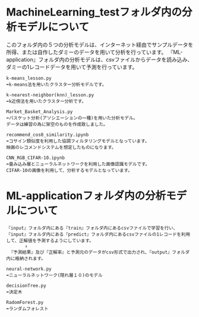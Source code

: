 
 
 # MachineLearning_testフォルダ内の分析モデルについて

このフォルダ内の５つの分析モデルは、インターネット経由でサンプルデータを所得、または自作したダミーのデータを用いて分析を行っています。
『ML-application』フォルダ内の分析モデルは、csvファイルからデータを読み込み、ダミーの1レコードデータを用いて予測を行っています。

	k-means_lesson.py  
	➡k-means法を用いたクラスター分析モデルです。

	k-nearest-neighbor(knn)_lesson.py  
	➡k近傍法を用いたクラスター分析です。

	Market_Basket_Analysis.py  
	➡バスケット分析(アソシエーションの一種)を用いた分析モデル。
	データは練習の為に架空のものを作成致しました。

	recommend_cos0_similarity.ipynb  
	➡コサイン類似度を利用した協調フィルタリングモデルとなっています。
	映画のレコメンドシステムを想定したものになります。

	CNN_RGB_CIFAR-10.ipynb
	➡畳み込み層とニューラルネットワークを利用した画像認識モデルです。
	CIFAR-10の画像を利用して、分析するモデルとなっています。


# ML-applicationフォルダ内の分析モデルについて

    『input』フォルダ内にある『train』フォルダ内にあるcsvファイルで学習を行い、
    『input』フォルダ内にある『predict』フォルダ内にあるcsvファイルの1レコードを利用して、正解値を予測するようにしています。
           ↓
     『予測結果』及び『正解率』と予測元のデータがcsv形式で出力され、『output』フォルダ内に格納されます。

	neural-network.py
	➡ニューラルネットワーク(隠れ層１０)のモデル
     
	decisionTree.py
	➡決定木

	RadomForest.py
	➡ランダムフォレスト
